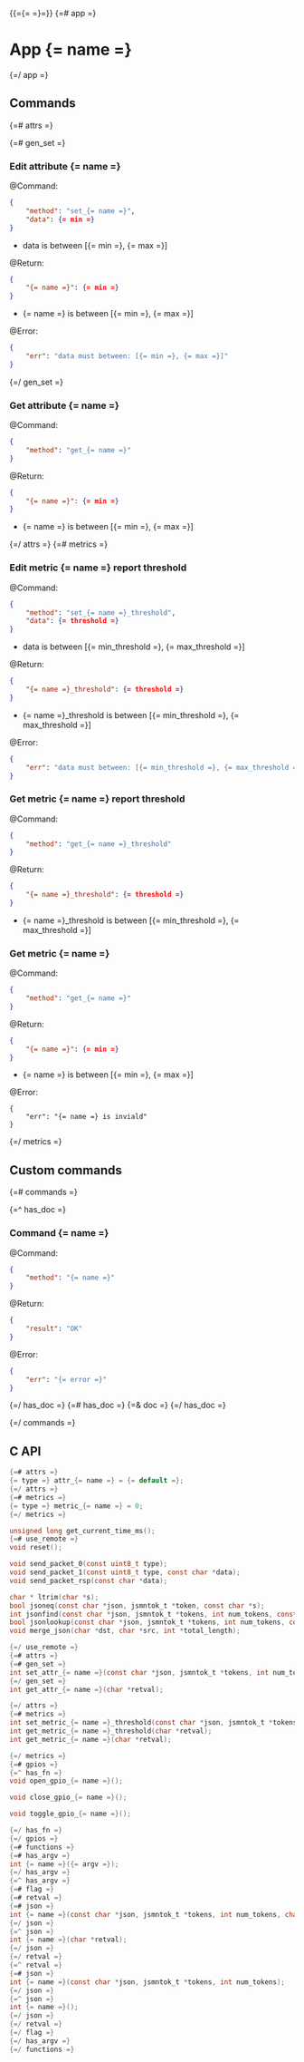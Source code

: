 {{={= =}=}}
{=# app =}
# App {= name =}
{=/ app =}

## Commands

{=# attrs =}

{=# gen_set =}
### Edit attribute {= name =}

@Command:

```json
{
    "method": "set_{= name =}",
    "data": {= min =}
}
```

- data is between [{= min =}, {= max =}]

@Return:

```json
{
    "{= name =}": {= min =}
}
```

- {= name =} is between [{= min =}, {= max =}]

@Error:

```json
{
    "err": "data must between: [{= min =}, {= max =}]"
}
```

{=/ gen_set =}
### Get attribute {= name =}

@Command:

```json
{
    "method": "get_{= name =}"
}
```

@Return:

```json
{
    "{= name =}": {= min =}
}
```

- {= name =} is between [{= min =}, {= max =}]

{=/ attrs =}
{=# metrics =}

### Edit metric {= name =} report threshold

@Command:

```json
{
    "method": "set_{= name =}_threshold",
    "data": {= threshold =}
}
```

- data is between [{= min_threshold =}, {= max_threshold =}]

@Return:

```json
{
    "{= name =}_threshold": {= threshold =}
}
```

- {= name =}_threshold is between [{= min_threshold =}, {= max_threshold =}]

@Error:

```json
{
    "err": "data must between: [{= min_threshold =}, {= max_threshold =}]"
}
```

### Get metric {= name =} report threshold

@Command:

```json
{
    "method": "get_{= name =}_threshold"
}
```

@Return:

```json
{
    "{= name =}_threshold": {= threshold =}
}
```

- {= name =}_threshold is between [{= min_threshold =}, {= max_threshold =}]

### Get metric {= name =}

@Command:

```json
{
    "method": "get_{= name =}"
}
```

@Return:

```json
{
    "{= name =}": {= min =}
}
```

- {= name =} is between [{= min =}, {= max =}]

@Error:

```
{
    "err": "{= name =} is inviald"
}
```
{=/ metrics =}

## Custom commands

{=# commands =}

{=^ has_doc =}

### Command {= name =}

@Command:

```json
{
    "method": "{= name =}"
}
```

@Return:

```json
{
    "result": "OK"
}
```

@Error:

```json
{
    "err": "{= error =}"
}
```
{=/ has_doc =}
{=# has_doc =}
{=& doc =}
{=/ has_doc =}

{=/ commands =}

## C API


```c
{=# attrs =}
{= type =} attr_{= name =} = {= default =};
{=/ attrs =}
{=# metrics =}
{= type =} metric_{= name =} = 0;
{=/ metrics =}

unsigned long get_current_time_ms();
{=# use_remote =}
void reset();

void send_packet_0(const uint8_t type);
void send_packet_1(const uint8_t type, const char *data);
void send_packet_rsp(const char *data);

char * ltrim(char *s);
bool jsoneq(const char *json, jsmntok_t *token, const char *s);
int jsonfind(const char *json, jsmntok_t *tokens, int num_tokens, const char *name);
bool jsonlookup(const char *json, jsmntok_t *tokens, int num_tokens, const char *name, char *value);
void merge_json(char *dst, char *src, int *total_length);

{=/ use_remote =}
{=# attrs =}
{=# gen_set =}
int set_attr_{= name =}(const char *json, jsmntok_t *tokens, int num_tokens, char *retval);
{=/ gen_set =}
int get_attr_{= name =}(char *retval);

{=/ attrs =}
{=# metrics =}
int set_metric_{= name =}_threshold(const char *json, jsmntok_t *tokens, int num_tokens, char *retval);
int get_metric_{= name =}_threshold(char *retval);
int get_metric_{= name =}(char *retval);

{=/ metrics =}
{=# gpios =}
{=^ has_fn =}
void open_gpio_{= name =}();

void close_gpio_{= name =}();

void toggle_gpio_{= name =}();

{=/ has_fn =}
{=/ gpios =}
{=# functions =}
{=# has_argv =}
int {= name =}({= argv =});
{=/ has_argv =}
{=^ has_argv =}
{=# flag =}
{=# retval =}
{=# json =}
int {= name =}(const char *json, jsmntok_t *tokens, int num_tokens, char *retval);
{=/ json =}
{=^ json =}
int {= name =}(char *retval);
{=/ json =}
{=/ retval =}
{=^ retval =}
{=# json =}
int {= name =}(const char *json, jsmntok_t *tokens, int num_tokens);
{=/ json =}
{=^ json =}
int {= name =}();
{=/ json =}
{=/ retval =}
{=/ flag =}
{=/ has_argv =}
{=/ functions =}
```
